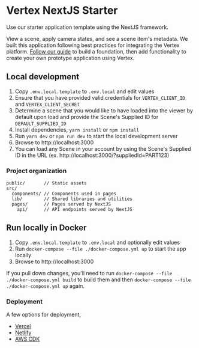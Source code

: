 # Vertex NextJS Starter

Use our starter application template using the NextJS framework.

View a scene, apply camera states, and see a scene item's metadata. We built this application following best practices for integrating the Vertex platform. [Follow our guide](https://developer.vertex3d.com/docs/guides/build-your-first-app) to build a foundation, then add functionality to create your own prototype application using Vertex.

## Local development

1. Copy `.env.local.template` to `.env.local` and edit values
  1. Ensure that you have provided valid credentials for `VERTEX_CLIENT_ID` and `VERTEX_CLIENT_SECRET`
  1. Determine a scene that you would like to have loaded into the viewer by default upon load and provide the Scene's Supplied ID for `DEFAULT_SUPPLIED_ID`
1. Install dependencies, `yarn install` or `npm install`
1. Run `yarn dev` or `npm run dev` to start the local development server
1. Browse to http://localhost:3000
1. You can load any Scene in your account by using the Scene's Supplied ID in the URL (ex. http://localhost:3000/?suppliedId=PART123)

### Project organization

```text
public/       // Static assets
src/
  components/ // Components used in pages
  lib/        // Shared libraries and utilities
  pages/      // Pages served by NextJS
    api/      // API endpoints served by NextJS
```

## Run locally in Docker

1. Copy `.env.local.template` to `.env.local` and optionally edit values
1. Run `docker-compose --file ./docker-compose.yml up` to start the app locally
1. Browse to http://localhost:3000

If you pull down changes, you'll need to run `docker-compose --file ./docker-compose.yml build` to build them and then `docker-compose --file ./docker-compose.yml up` again.

### Deployment

A few options for deployment,

- [Vercel](https://nextjs.org/docs/deployment)
- [Netlify](https://www.netlify.com/blog/2020/11/30/how-to-deploy-next.js-sites-to-netlify/)
- [AWS CDK](https://github.com/serverless-nextjs/serverless-next.js#readme)
